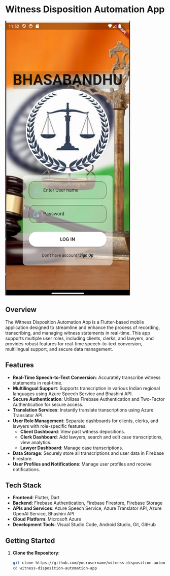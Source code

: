 # Witness Disposition Automation App

![App Screenshot](assets/images/APP_UI.png)

## Overview

The Witness Disposition Automation App is a Flutter-based mobile application designed to streamline and enhance the process of recording, transcribing, and managing witness statements in real-time. This app supports multiple user roles, including clients, clerks, and lawyers, and provides robust features for real-time speech-to-text conversion, multilingual support, and secure data management.

## Features

- **Real-Time Speech-to-Text Conversion**: Accurately transcribe witness statements in real-time.
- **Multilingual Support**: Supports transcription in various Indian regional languages using Azure Speech Service and Bhashini API.
- **Secure Authentication**: Utilizes Firebase Authentication and Two-Factor Authentication for secure access.
- **Translation Services**: Instantly translate transcriptions using Azure Translator API.
- **User Role Management**: Separate dashboards for clients, clerks, and lawyers with role-specific features.
  - **Client Dashboard**: View past witness depositions.
  - **Clerk Dashboard**: Add lawyers, search and edit case transcriptions, view analytics.
  - **Lawyer Dashboard**: Manage case transcriptions.
- **Data Storage**: Securely store all transcriptions and user data in Firebase Firestore.
- **User Profiles and Notifications**: Manage user profiles and receive notifications.

## Tech Stack

- **Frontend**: Flutter, Dart
- **Backend**: Firebase Authentication, Firebase Firestore, Firebase Storage
- **APIs and Services**: Azure Speech Service, Azure Translator API, Azure OpenAI Service, Bhashini API
- **Cloud Platform**: Microsoft Azure
- **Development Tools**: Visual Studio Code, Android Studio, Git, GitHub

## Getting Started

1. **Clone the Repository**:
   ```sh
   git clone https://github.com/yourusername/witness-disposition-automation-app.git
   cd witness-disposition-automation-app
